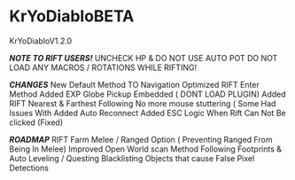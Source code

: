 # KrYoDiabloBETA
KrYoDiabloV1.2.0

***NOTE TO RIFT USERS!***
UNCHECK HP & DO NOT USE AUTO POT
DO NOT LOAD ANY MACROS / ROTATIONS WHILE RIFTING!

***CHANGES***
New Default Method TO Navigation
Optimized RIFT Enter Method
Added EXP Globe Pickup Embedded ( DONT LOAD PLUGIN)
Added RIFT Nearest & Farthest Following
No more mouse stuttering ( Some Had Issues With
Added Auto Reconnect
Added ESC Logic When Rift Can Not Be clicked (Fixed)

***ROADMAP***
RIFT Farm Melee / Ranged Option ( Preventing Ranged From Being In Melee)
Improved Open World scan Method
Following Footprints & Auto Leveling / Questing
Blacklisting Objects that cause False Pixel Detections